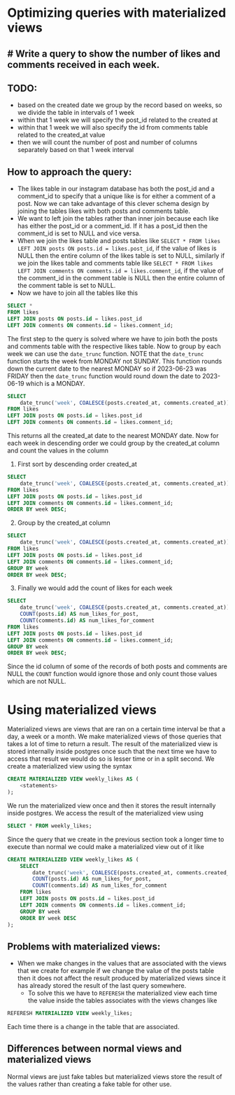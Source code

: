 # Optimizing queries with materialized views 

## # Write a query to show the number of likes and comments received in each week.

## TODO:
- based on the created date we group by the record based on weeks, so we divide the table in intervals of 1 week 
- within that 1 week we will specify the post_id related to the created at 
- within that 1 week we will also specify the id from comments table related to the created_at value
- then we will count the number of post and number of columns separately based on that 1 week interval 

## How to approach the query: 
- The likes table in our instagram database has both the post_id and a comment_id to specify that a unique like is for either a comment of a post. Now we can take advantage of this clever schema design by joining the tables likes with both posts and comments table. 
- We want to left join the tables rather than inner join because each like has either the post_id or a comment_id. If it has a post_id then the comment_id is set to NULL and vice versa. 
- When we join the likes table and posts tables like `SELECT * FROM likes LEFT JOIN posts ON posts.id = likes.post_id`, if the value of likes is NULL then the entire column of the likes table is set to NULL, similarly if we join the likes table and comments table like `SELECT * FROM likes LEFT JOIN comments ON comments.id = likes.comment_id`, if the value of the comment_id in the comment table is NULL then the entire column of the comment table is set to NULL. 
- Now we have to join all the tables like this 
```sql 
SELECT *
FROM likes 
LEFT JOIN posts ON posts.id = likes.post_id
LEFT JOIN comments ON comments.id = likes.comment_id;
```

The first step to the query is solved where we have to join both the posts and comments table with the respective likes table. 
Now to group by each week we can use the `date_trunc` function. NOTE that the `date_trunc` function starts the week from MONDAY not SUNDAY. This function rounds down the current date to the nearest MONDAY
so if 2023-06-23 was FRIDAY then the `date_trunc` function would round down the date to 2023-06-19 which is a MONDAY.
```sql 
SELECT 
	date_trunc('week', COALESCE(posts.created_at, comments.created_at))
FROM likes 
LEFT JOIN posts ON posts.id = likes.post_id
LEFT JOIN comments ON comments.id = likes.comment_id;
```

This returns all the created_at date to the nearest MONDAY date. Now for each week in descending order we could group by the created_at column and count the values in the column 
1. First sort by descending order created_at
```sql 
SELECT 
	date_trunc('week', COALESCE(posts.created_at, comments.created_at)) AS week
FROM likes 
LEFT JOIN posts ON posts.id = likes.post_id
LEFT JOIN comments ON comments.id = likes.comment_id;
ORDER BY week DESC;
```
2. Group by the created_at column 
```sql 
SELECT 
	date_trunc('week', COALESCE(posts.created_at, comments.created_at)) AS week
FROM likes 
LEFT JOIN posts ON posts.id = likes.post_id
LEFT JOIN comments ON comments.id = likes.comment_id;
GROUP BY week 
ORDER BY week DESC;
```
3. Finally we would add the count of likes for each week 
```sql 
SELECT 
	date_trunc('week', COALESCE(posts.created_at, comments.created_at)) AS week,
	COUNT(posts.id) AS num_likes_for_post,
	COUNT(comments.id) AS num_likes_for_comment
FROM likes 
LEFT JOIN posts ON posts.id = likes.post_id
LEFT JOIN comments ON comments.id = likes.comment_id;
GROUP BY week 
ORDER BY week DESC;
```
Since the id column of some of the records of both posts and comments are NULL the `COUNT` function would ignore those and only count those values which are not NULL. 

# Using materialized views
Materialized views are views that are ran on a certain time interval be that a day, a week or a month. We make materialized views of those queries that takes a lot of time to return a result. The result of the materialized view is stored internally inside postgres once such that the next time we have to access that result we would do so is lesser time or in a split second. We create a materialized view using the syntax 
```sql 
CREATE MATERIALIZED VIEW weekly_likes AS (
	<statements> 
);
```

We run the materialized view once and then it stores the result internally inside postgres. We access the result of the materialized view using 
```sql 
SELECT * FROM weekly_likes;
```

Since the query that we create in the previous section took a longer time to execute than normal we could make a materialized view out of it like 
```sql 
CREATE MATERIALIZED VIEW weekly_likes AS (
	SELECT 
		date_trunc('week', COALESCE(posts.created_at, comments.created_at)) AS week,
		COUNT(posts.id) AS num_likes_for_post,
		COUNT(comments.id) AS num_likes_for_comment
	FROM likes 
	LEFT JOIN posts ON posts.id = likes.post_id
	LEFT JOIN comments ON comments.id = likes.comment_id;
	GROUP BY week 
	ORDER BY week DESC
);
```

## Problems with materialized views: 
- When we make changes in the values that are associated with the views that we create for example if we change the value of the posts table then it does not affect the result produced by materialized views since it has already stored the result of the last query somewhere. 
	- To solve this we have to `REFERESH` the materialized view each time the value inside the tables associates with the views changes like 
```sql 
REFERESH MATERIALIZED VIEW weekly_likes;
```
Each time there is a change in the table that are associated. 


## Differences between normal views and materialized views
Normal views are just fake tables but materialized views store the result of the values rather than creating a fake table for other use. 

